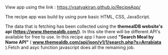 View app using the link : https://vsatyakiran.github.io/RecipeApp/

The recipe app was build by using pure basic HTML, CSS, JavaScript.

The data that is fetching has been collected using the **themealDB website's api (https://www.themealdb.com/)**. 
In this site there will be different API's available for free to use.
In this recipe app I have used **"Search Meal by Name API"** ( **www.themealdb.com/api/json/v1/1/search.php?s=Arrabiata** ).Fetch and asyc function javascript does all the remaining job.

